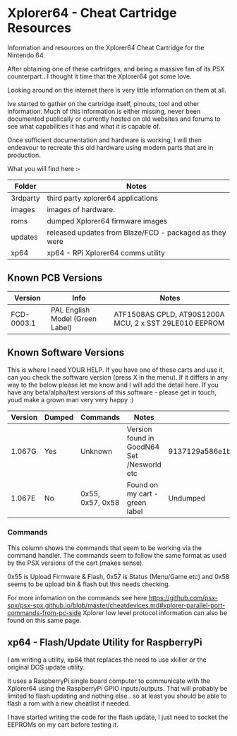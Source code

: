 # Xplorer64 -  Cheat Cartridge Resources

Information and resources on the Xplorer64 Cheat Cartridge for the Nintendo 64.

After obtaining one of these cartridges, and being a massive fan of its PSX counterpart.. I thought it time that the Xplorer64 got some love.

Looking around on the internet there is very little information on them at all.

Ive started to gather on the cartridge itself, pinouts, tool and other information. Much of this information is either missing, never been documented publically or currently hosted on old websites and forums to see what capabilities it has and what it is capable of.

Once sufficient documentation and hardware is working, I will then endeavour to recreate this old hardware using modern parts that are in production.

What you will find here :-

Folder    |Notes 
----------|--------------------------------------
3rdparty | third party xplorer64 applications
images | images of hardware.
roms | dumped Xplorer64 firmware images
updates | released updates from Blaze/FCD - packaged as they were
xp64 |  xp64 - RPi Xplorer64 comms utility

## Known PCB Versions

Version     |Info                            | Notes
------------|--------------------------------|------------
FCD-0003.1  |PAL English Model (Green Label) | ATF1508AS CPLD, AT90S1200A MCU, 2 x SST 29LE010 EEPROM

## Known Software Versions

This is where I need YOUR HELP. If you have one of these carts and use it, can you check the software version (press X in the menu). If it differs in any way to the below please let me know and I will add the detail here. If you have any beta/alpha/test versions of this software - please get in touch, youd make a grown man very very happy :)

Version|Dumped|Commands                    |Notes                                        |MD5
-------|------|----------------------------|---------------------------------------------|----------------------
1.067G | Yes  | Unknown                    | Version found in GoodN64 Set /Nesworld etc  |9137129a586e1bcab6ae81bac6b01275
1.067E | No   | 0x55, 0x57, 0x58           | Found on my cart - green label              |Undumped

### Commands

This column shows the commands that seem to be working via the command handler. The commands seem to follow the same format as used by the PSX versions of the cart (makes sense).

0x55 is Upload Firmware & Flash, 0x57 is Status (Menu/Game etc) and 0x58 seems to be upload bin & flash but this needs checking.

For more infomation on the commands see here https://github.com/psx-spx/psx-spx.github.io/blob/master/cheatdevices.md#xplorer-parallel-port-commands-from-pc-side
Xplorer low level protocol information can also be found on this same page.

## xp64 - Flash/Update Utility for RaspberryPi

I am writing a utility, xp64 that replaces the need to use xkiller or the original DOS update utility.

It uses a RaspberryPi single board computer to communicate with the Xplorer64 using the RaspberryPi GPIO inputs/outputs.
That will probably be limited to flash updating and nothing else.. so at least you should be able to flash a rom with a new cheatlist if needed.

I have started writing the code for the flash update, I just need to socket the EEPROMs on my cart before testing it.


